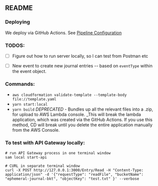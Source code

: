 ## README

### Deploying

We deploy via GitHub Actions. See [Pipeline Configuration](.github/workflows//sam-pipeline.yml)


### TODOS:

- [ ] Figure out how to run server locally, so I can test from Postman etc
- [ ] New event to create new journal entries -- based on `eventType` within the event object.


### Commands:
- `aws cloudformation validate-template --template-body file://template.yaml`
- `yarn start:local`
- `yarn build` _DEPRECATED_ - Bundles up all the relevant files into a .zip, for upload to AWS Lambda console. _This will break the lambda application, which was created via the GitHub Actions. If you use this method, CD will break until you delete the entire application manually from the AWS Console.

### To test with API Gateway locally:
```
# run API Gateway process in one terminal window
sam local start-api

# CURL in separate terminal window
curl -X POST http://127.0.0.1:3000/Entry/Read -H "Content-Type: application/json" -d '{"requestType": "readFile", "bucketName": "ephemeral-journal-bkt", "objectKey": "test.txt" }' --verbose
```